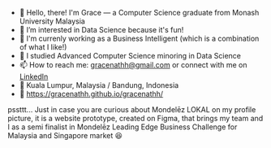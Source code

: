 - 👋 Hello, there! I'm Grace — a Computer Science graduate from Monash University Malaysia
- 👀 I’m interested in Data Science because it's fun!
- 💼 I'm currenly working as a Business Intelligent (which is a combination of what I like!)
- 🌱 I studied Advanced Computer Science minoring in Data Science
- 📫 How to reach me: gracenathh@gmail.com or connect with me on <a href = "https://www.linkedin.com/in/gracenathh/">LinkedIn</a>
- 📍 Kuala Lumpur, Malaysia / Bandung, Indonesia
- 🔗 https://gracenathh.github.io/gracenathh/

pssttt... Just in case you are curious about Mondelēz LOKAL on my profile picture, it is a website prototype, created on Figma, that brings my team and I as a semi finalist in Mondelēz Leading Edge Business Challenge for Malaysia and Singapore market 😆


<!---
gracenathh/gracenathh is a ✨ special ✨ repository because its `README.md` (this file) appears on your GitHub profile.
You can click the Preview link to take a look at your changes.
--->
